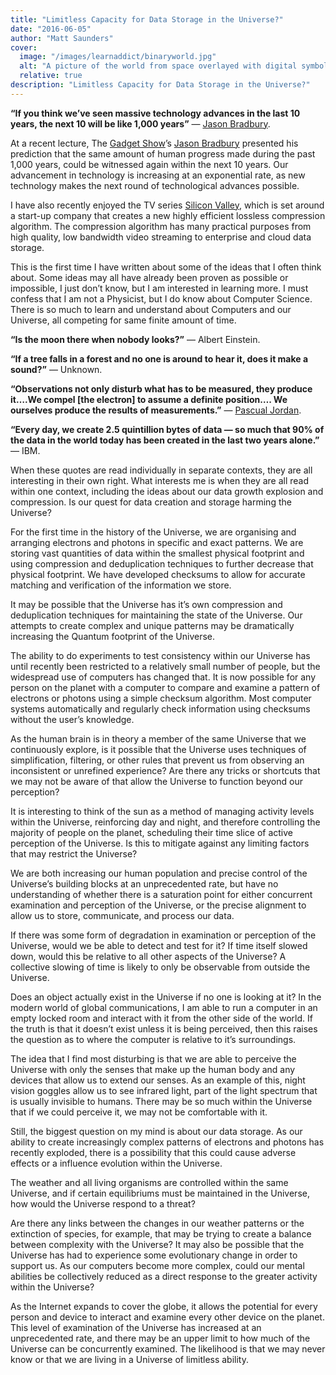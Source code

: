 ```yaml
---
title: "Limitless Capacity for Data Storage in the Universe?"
date: "2016-06-05"
author: "Matt Saunders"
cover: 
  image: "/images/learnaddict/binaryworld.jpg"
  alt: "A picture of the world from space overlayed with digital symbols"
  relative: true
description: "Limitless Capacity for Data Storage in the Universe?"
---
```


**“If you think we’ve seen massive technology advances in the last 10 years, the next 10 will be like 1,000 years”** — [Jason Bradbury](https://en.wikipedia.org/wiki/Jason_Bradbury).

At a recent lecture, The [Gadget Show](http://www.channel5.com/show/the-gadget-show)’s [Jason Bradbury](https://en.wikipedia.org/wiki/Jason_Bradbury) presented his prediction that the same amount of human progress made during the past 1,000 years, could be witnessed again within the next 10 years. Our advancement in technology is increasing at an exponential rate, as new technology makes the next round of technological advances possible.

I have also recently enjoyed the TV series [Silicon Valley](https://en.wikipedia.org/wiki/Silicon_Valley_(TV_series)), which is set around a start-up company that creates a new highly efficient lossless compression algorithm. The compression algorithm has many practical purposes from high quality, low bandwidth video streaming to enterprise and cloud data storage.

This is the first time I have written about some of the ideas that I often think about. Some ideas may all have already been proven as possible or impossible, I just don’t know, but I am interested in learning more. I must confess that I am not a Physicist, but I do know about Computer Science. There is so much to learn and understand about Computers and our Universe, all competing for same finite amount of time.

**“Is the moon there when nobody looks?”** — Albert Einstein.

**“If a tree falls in a forest and no one is around to hear it, does it make a sound?”** — Unknown.

**“Observations not only disturb what has to be measured, they produce it….We compel [the electron] to assume a definite position…. We ourselves produce the results of measurements.”** — [Pascual Jordan](https://maltoni.web.cern.ch/maltoni/PHY1222/mermin_moon.pdf).

**“Every day, we create 2.5 quintillion bytes of data — so much that 90% of the data in the world today has been created in the last two years alone.”** — IBM.

When these quotes are read individually in separate contexts, they are all interesting in their own right. What interests me is when they are all read within one context, including the ideas about our data growth explosion and compression. Is our quest for data creation and storage harming the Universe?

For the first time in the history of the Universe, we are organising and arranging electrons and photons in specific and exact patterns. We are storing vast quantities of data within the smallest physical footprint and using compression and deduplication techniques to further decrease that physical footprint. We have developed checksums to allow for accurate matching and verification of the information we store.

It may be possible that the Universe has it’s own compression and deduplication techniques for maintaining the state of the Universe. Our attempts to create complex and unique patterns may be dramatically increasing the Quantum footprint of the Universe.

The ability to do experiments to test consistency within our Universe has until recently been restricted to a relatively small number of people, but the widespread use of computers has changed that. It is now possible for any person on the planet with a computer to compare and examine a pattern of electrons or photons using a simple checksum algorithm. Most computer systems automatically and regularly check information using checksums without the user’s knowledge.

As the human brain is in theory a member of the same Universe that we continuously explore, is it possible that the Universe uses techniques of simplification, filtering, or other rules that prevent us from observing an inconsistent or unrefined experience? Are there any tricks or shortcuts that we may not be aware of that allow the Universe to function beyond our perception?

It is interesting to think of the sun as a method of managing activity levels within the Universe, reinforcing day and night, and therefore controlling the majority of people on the planet, scheduling their time slice of active perception of the Universe. Is this to mitigate against any limiting factors that may restrict the Universe?

We are both increasing our human population and precise control of the Universe’s building blocks at an unprecedented rate, but have no understanding of whether there is a saturation point for either concurrent examination and perception of the Universe, or the precise alignment to allow us to store, communicate, and process our data.

If there was some form of degradation in examination or perception of the Universe, would we be able to detect and test for it? If time itself slowed down, would this be relative to all other aspects of the Universe? A collective slowing of time is likely to only be observable from outside the Universe.

Does an object actually exist in the Universe if no one is looking at it? In the modern world of global communications, I am able to run a computer in an empty locked room and interact with it from the other side of the world. If the truth is that it doesn’t exist unless it is being perceived, then this raises the question as to where the computer is relative to it’s surroundings.

The idea that I find most disturbing is that we are able to perceive the Universe with only the senses that make up the human body and any devices that allow us to extend our senses. As an example of this, night vision goggles allow us to see infrared light, part of the light spectrum that is usually invisible to humans. There may be so much within the Universe that if we could perceive it, we may not be comfortable with it.

Still, the biggest question on my mind is about our data storage. As our ability to create increasingly complex patterns of electrons and photons has recently exploded, there is a possibility that this could cause adverse effects or a influence evolution within the Universe.

The weather and all living organisms are controlled within the same Universe, and if certain equilibriums must be maintained in the Universe, how would the Universe respond to a threat?

Are there any links between the changes in our weather patterns or the extinction of species, for example, that may be trying to create a balance between complexity with the Universe? It may also be possible that the Universe has had to experience some evolutionary change in order to support us. As our computers become more complex, could our mental abilities be collectively reduced as a direct response to the greater activity within the Universe?

As the Internet expands to cover the globe, it allows the potential for every person and device to interact and examine every other device on the planet. This level of examination of the Universe has increased at an unprecedented rate, and there may be an upper limit to how much of the Universe can be concurrently examined. The likelihood is that we may never know or that we are living in a Universe of limitless ability.
